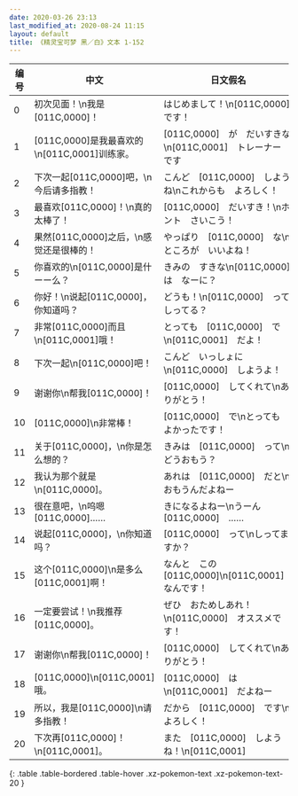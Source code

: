 ```yaml
---
date: 2020-03-26 23:13
last_modified_at: 2020-08-24 11:15
layout: default
title: 《精灵宝可梦 黑／白》文本 1-152
---
```

| 编号 | 中文 | 日文假名 | 日文汉字 |
| ---- | ---- | ---- | --- |
| 0 | 初次见面！\n我是[011C,0000]！ | はじめまして！\n[011C,0000]　です！ | はじめまして！\n[011C,0000]　です！ |
| 1 | [011C,0000]是我最喜欢的\n[011C,0001]训练家。 | [011C,0000]　が　だいすきな\n[011C,0001]　トレーナー　です | [011C,0000]　が　だいすきな\n[011C,0001]　トレーナー　です |
| 2 | 下次一起[011C,0000]吧，\n今后请多指教！ | こんど　[011C,0000]　しようね\nこれからも　よろしく！ | こんど　[011C,0000]　しようね\nこれからも　よろしく！ |
| 3 | 最喜欢[011C,0000]！\n真的太棒了！ | [011C,0000]　だいすき！\nホント　さいこう！ | [011C,0000]　だいすき！\nホント　さいこう！ |
| 4 | 果然[011C,0000]之后，\n感觉还是很棒的！ | やっぱり　[011C,0000]　な\nところが　いいよね！ | やっぱり　[011C,0000]　な\nところが　いいよね！ |
| 5 | 你喜欢的\n[011C,0000]是什ーー么？ | きみの　すきな\n[011C,0000]　は　なーに？ | きみの　すきな\n[011C,0000]　は　なーに？ |
| 6 | 你好！\n说起[011C,0000]，你知道吗？ | どうも！\n[011C,0000]　って　しってる？ | どうも！\n[011C,0000]　って　しってる？ |
| 7 | 非常[011C,0000]而且\n[011C,0001]哦！ | とっても　[011C,0000]　で\n[011C,0001]　だよ！ | とっても　[011C,0000]　で\n[011C,0001]　だよ！ |
| 8 | 下次一起\n[011C,0000]吧！ | こんど　いっしょに\n[011C,0000]　しようよ！ | こんど　いっしょに\n[011C,0000]　しようよ！ |
| 9 | 谢谢你\n帮我[011C,0000]！ | [011C,0000]　してくれて\nありがとう！ | [011C,0000]　してくれて\nありがとう！ |
| 10 | [011C,0000]\n非常棒！ | [011C,0000]　で\nとっても　よかったです！ | [011C,0000]　で\nとっても　よかったです！ |
| 11 | 关于[011C,0000]，\n你是怎么想的？ | きみは　[011C,0000]　って\nどうおもう？ | きみは　[011C,0000]　って\nどうおもう？ |
| 12 | 我认为那个就是\n[011C,0000]。 | あれは　[011C,0000]　だと\nおもうんだよねー | あれは　[011C,0000]　だと\nおもうんだよねー |
| 13 | 很在意吧，\n呜嗯[011C,0000]…… | きになるよねー\nうーん　[011C,0000]　…… | きになるよねー\nうーん　[011C,0000]　…… |
| 14 | 说起[011C,0000]，\n你知道吗？ | [011C,0000]　って\nしってますか？ | [011C,0000]　って\nしってますか？ |
| 15 | 这个[011C,0000]\n是多么[011C,0001]啊！ | なんと　この　[011C,0000]\n[011C,0001]　なんです！ | なんと　この　[011C,0000]\n[011C,0001]　なんです！ |
| 16 | 一定要尝试！\n我推荐[011C,0000]。 | ぜひ　おためしあれ！\n[011C,0000]　オススメです！ | ぜひ　おためしあれ！\n[011C,0000]　オススメです！ |
| 17 | 谢谢你\n帮我[011C,0000]！ | [011C,0000]　してくれて\nありがとう！ | [011C,0000]　してくれて\nありがとう！ |
| 18 | [011C,0000]\n[011C,0001]哦。 | [011C,0000]　は\n[011C,0001]　だよねー | [011C,0000]　は\n[011C,0001]　だよねー |
| 19 | 所以，我是[011C,0000]\n请多指教！ | だから　[011C,0000]　です\nよろしく！ | だから　[011C,0000]　です\nよろしく！ |
| 20 | 下次再[011C,0000]！\n[011C,0001]。 | また　[011C,0000]　しようね！\n[011C,0001] | また　[011C,0000]　しようね！\n[011C,0001] |
{: .table .table-bordered .table-hover .xz-pokemon-text .xz-pokemon-text-20 }
